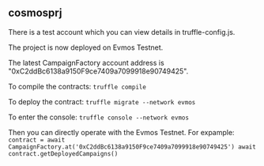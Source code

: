 ## cosmosprj

There is a test account which you can view details in truffle-config.js.

The project is now deployed on Evmos Testnet.

The latest CampaignFactory account address is "0xC2ddBc6138a9150F9ce7409a7099918e90749425".

To compile the contracts: 
`truffle compile`

To deploy the contract:
`truffle migrate --network evmos`

To enter the console:
`truffle console --network evmos`

Then you can directly operate with the Evmos Testnet.
For expample:
`
contract = await CampaignFactory.at('0xC2ddBc6138a9150F9ce7409a7099918e90749425')
await contract.getDeployedCampaigns()
`
